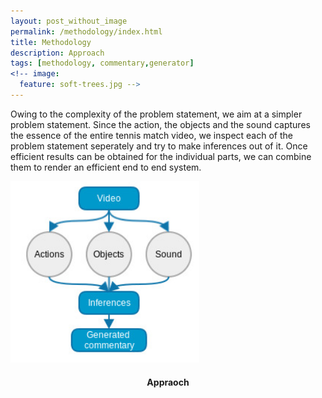 ```yaml
---
layout: post_without_image
permalink: /methodology/index.html
title: Methodology
description: Approach
tags: [methodology, commentary,generator]
<!-- image:
  feature: soft-trees.jpg -->
---
```



Owing to the complexity of the problem statement, we aim at a simpler problem statement. Since the action, the objects and the sound captures the essence of the entire tennis match video, we inspect each of the problem statement seperately and try to make inferences out of it. Once efficient results can be obtained for the individual parts, we can combine them to render an efficient end to end system.

<img src="/images/simple.png" alt="Reduced Problem Statement" style="width:60%">

<h4 style="text-align:center"><b>Appraoch</b></h4>
<!-- ![Reduced Problem Statement]({{ site.url }}/images/simple.png )

![Reduced Problem Statement]({{ site.url }}/images/pr_2.png )
 -->

<img src="/images/pr_2.png" alt="Reduced Problem Statement" style="width:60%;">

<h4 style="text-align:center"><b>Reduced Problem Statement</b></h4>


### Work Flow

We consider a modular approach to the problem and the solution has the following major components:

- Tennis Court Detection (Applied Homographic and Hough Transforms)
- Object Detection (Applied Regions with Convoluted Neural Networks (RCNN))
- Action Recognition (Applied SVM (classifier) to extracted HOF features)
- Ball Tracking (Optical Flow)
- Sound Analysis (Naive Bayes Classifier on sound features)

<img src="/images/flow.png" alt="Reduced Problem Statement" style="width:100%">

<h4 style="text-align:center"><b>Work Flow</b></h4>

<!-- ### Features
* flexible, uses max-width for responsive goodness
* responsive drop down menu
* retina images using @2x
* post loop in the footer showing 3 latest post
* custom portfolio page for case studies

### Acknowledgements
I utilized my own HTML templates, but had no prior knowledge of liquid nor the required Jekyll system file format. I took [Michael Rose](http://twitter.com/mmistakes)'s theme [Minimal Mistakes](http://mmistakes.github.io/minimal-mistakes/). Having a prebuilt archive and the YAML front-matter already set up was a great help. 

 The lovely font shown here is Calendas. For full splendor on your blog, I suggest you [head over and buy that](http://calendasplus.com/). The full family is 3 weights and costs $3. Many thanks to Daniel Bruce for the wonderful Entypo icons. Those can be picked up at [entypo.com](http://entypo.com), but are included with the source files. It's also <b>retina ready</b> via retina.js. Check out how that works over at [retinajs.com](http://retinajs.com).

### The Name
Balzac was a famous writer, known for his beautiful prose. I read some Balzac in school, but mostly feel comfort in the name of my favorite coffee shop in Stratford, Ontario. 
 -->
